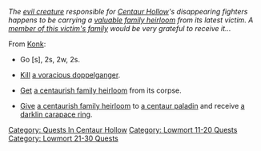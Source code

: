 *The [evil creature](Voracious_Doppelganger "wikilink") responsible for
[Centaur Hollow](:Category:_Centaur_Hollow "wikilink")'s disappearing
fighters happens to be carrying a [valuable family
heirloom](Centaurish_Family_Heirloom "wikilink") from its latest victim.
A [member of this victim's family](Centaur_Paladin "wikilink") would be
very grateful to receive it...*

From [Konk](Konk "wikilink"):

-   Go \[s\], 2s, 2w, 2s.

<!-- -->

-   [Kill](Kill "wikilink") [a voracious
    doppelganger](Voracious_Doppelganger "wikilink").

<!-- -->

-   [Get](Get "wikilink") [a centaurish family
    heirloom](Centaurish_Family_Heirloom "wikilink") from its corpse.

<!-- -->

-   [Give](Give "wikilink") [a centaurish family
    heirloom](Centaurish_Family_Heirloom "wikilink") to [a centaur
    paladin](Centaur_Paladin "wikilink") and receive [a darklin carapace
    ring](Darklin_Carapace_Ring "wikilink").

[Category: Quests In Centaur
Hollow](Category:_Quests_In_Centaur_Hollow "wikilink") [Category:
Lowmort 11-20 Quests](Category:_Lowmort_11-20_Quests "wikilink")
[Category: Lowmort 21-30
Quests](Category:_Lowmort_21-30_Quests "wikilink")
